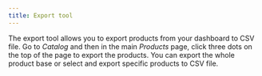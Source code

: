 ```yaml
---
title: Export tool
---
```


The export tool allows you to export products from your dashboard to CSV file. Go to *Catalog* and then in the main *Products* page, click three dots on the top of the page to export the products. You can export the whole product base or select and export specific products to CSV file. 